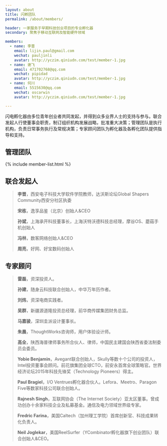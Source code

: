 ```yaml
---
layout: about
title: 闪孵团队
permalink: /about/members/

header: 一家服务于早期科技创业项目的专业孵化器
secondary: 聚焦于移动互联网及智能硬件领域

members:
  - name: 李晋
    email: lijin.paul@gmail.com
    wechat: pauljinli
    avatar: http://yczim.qiniudn.com/test/member-1.jpg
  - name: 谢飞
    email: 471702768@qq.com
    wechat: pipidad
    avatar: http://yczim.qiniudn.com/test/member-1.jpg
  - name: 何川
    email: 5515630@qq.com
    wechat: oscarwin
    avatar: http://yczim.qiniudn.com/test/member-1.jpg

---
```


闪电孵化器由多位青年创业者共同发起，并得到众多业界人士的支持与参与。联合发起人行使董事会职责，制订组织机构发展战略，批准重大决策；管理团队是执行机构，负责日常事务执行及常规决策；专家顾问团队为孵化器及各孵化团队提供指导和支持。

## 管理团队

{% include member-list.html %}

## 联合发起人

> **李晋**，西安电子科技大学软件学院教师，达沃斯论坛Global Shapers Community西安分社区执委
> 
> **宋栋**，逸享品鉴（北京）创始人&CEO
> 
> **孙斌**，上海承开科技董事长，上海沃特沃德科技总经理，摩谷OS、蘑菇手机创始人
> 
> **冯林**，数客网络创始人&CEO
> 
> **周亮**，好网、好宝数码创始人

## 专家顾问

> **雷磊**，资深投资人。
> 
> **孙建**，随身云科技联合创始人，中华万年历作者。
> 
> **刘炜**，资深电商实践者。
> 
> **吴群**，新疆源道隆投资总经理，前华商传媒集团财务总监。
>
> **马嘉骏**，深圳圭派设计董事长。
>
> **朱晨**，ThoughtWorks咨询师，用户体验设计师。
>
> **高全**，陕西海普律师事务所合伙人、律师，中国民主建国会陕西省委法制委员会委员。
>
> **Yobie Benjamin**，Avegant联合创始人，Skully等数十个公司的投资人，Intel投资董事会顾问。前花旗集团全球CTO，前安永首席全球策略官。世界经济论坛2015年科技先锋奖（Technology Pioneers）得主。
> 
> **Paul Bragiel**，I/O Ventrues孵化器合伙人。Lefora、Meetro、Paragon Five等数家科技公司联合创始人。
> 
> **Rajnesh Singh**，互联网协会（The Internet Society）亚太区董事。曾成功创办十余家科技企业及私募基金。通信及电力领域世界级专家。
> 
> **Fredric Farina**，美国Caltech（加州理工学院）首席创新官、科技成果转化负责人。
> 
> **Neil Joglekar**，美国ReelSurfer（YCombinator孵化器旗下创业团队）联合创始人&CEO。